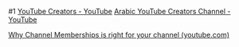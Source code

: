 #1
[YouTube Creators - YouTube](https://www.youtube.com/@youtubecreators/playlists)
[Arabic YouTube Creators Channel - YouTube](https://www.youtube.com/@youtubecreatorsarabic/playlists)

[Why Channel Memberships is right for your channel (youtube.com)](https://www.youtube.com/watch?v=28y5KRf_l_s&t=7s)